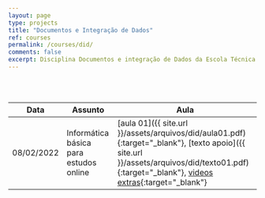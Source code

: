 ```yaml
---
layout: page
type: projects
title: "Documentos e Integração de Dados"
ref: courses
permalink: /courses/did/
comments: false
excerpt: Disciplina Documentos e integração de Dados da Escola Técnica Estadual Governador Eduardo Campos, São bento do Una-PE.
---
```

<br/>
<br/>

| Data | Assunto | Aula |
| --- | ------- | --- |
| 08/02/2022 | Informática básica para estudos online | [aula 01]({{ site.url }}/assets/arquivos/did/aula01.pdf){:target="_blank"}, [texto apoio]({{ site.url }}/assets/arquivos/did/texto01.pdf){:target="_blank"}, [videos extras](https://youtube.com/playlist?list=PLsJGhs3ZmfHL784xroiEzsSYDBdrtXKtP){:target="_blank"} |


